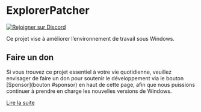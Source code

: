 # ExplorerPatcher

[![Rejoigner sur Discord](https://discordapp.com/api/guilds/1155912047897350204/widget.png?style=shield)](https://discord.gg/gsPcfqHTD2)

Ce projet vise à améliorer l’environnement de travail sous Windows.

## Faire un don

Si vous trouvez ce projet essentiel à votre vie quotidienne, veuillez envisager de faire un don pour soutenir le 
développement via le bouton [Sponsor](bouton #sponsor) en haut de cette page, afin que nous puissions continuer 
à prendre en charge les nouvelles versions de Windows.

[Lire la suite](https://github.com/valinet/ExplorerPatcher/wiki)
